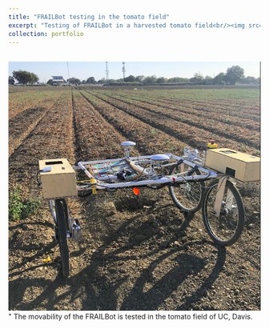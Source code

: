 ```yaml
---
title: "FRAILBot testing in the tomato field"
excerpt: "Testing of FRAILBot in a harvested tomato field<br/><img src='/images/frailbot_tmd.png'>"
collection: portfolio
---
```

<br/><img src='/images/frailbot_tmd.png'>"
The movability of the FRAILBot is tested in the tomato field of UC, Davis.